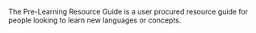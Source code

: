 The Pre-Learning Resource Guide is a user procured resource guide for people looking to learn new languages or concepts.